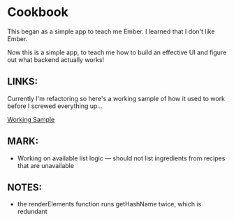 Cookbook
=============

This began as a simple app to teach me Ember. I learned that I don't like Ember.

Now this is a simple app, to teach me how to build an effective UI and figure out what backend actually works!

LINKS:
-----

Currently I'm refactoring so here's a working sample of how it used to work before I screwed everything up...

<a href="http://natehub.net/cookbook" target="_blank">Working Sample</a>


MARK:
----
- Working on available list logic — should not list ingredients from recipes that are unavailable


NOTES:
-----

- the renderElements function runs getHashName twice, which is redundant
